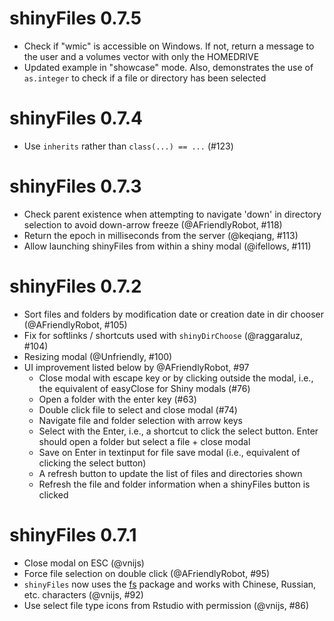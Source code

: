 # shinyFiles 0.7.5

* Check if "wmic" is accessible on Windows. If not, return a message to the user 
  and a volumes vector with only the HOMEDRIVE
* Updated example in "showcase" mode. Also, demonstrates the use of `as.integer` 
  to check if a file or directory has been selected

# shinyFiles 0.7.4

* Use `inherits` rather than `class(...) == ...` (#123) 

# shinyFiles 0.7.3

* Check parent existence when attempting to navigate 'down' in directory 
  selection to avoid down-arrow freeze (@AFriendlyRobot, #118)
* Return the epoch in milliseconds from the server (@keqiang, #113)
* Allow launching shinyFiles from within a shiny modal (@ifellows, #111)

# shinyFiles 0.7.2

* Sort files and folders by modification date or creation date in dir chooser 
  (@AFriendlyRobot, #105)
* Fix for softlinks / shortcuts used with `shinyDirChoose` (@raggaraluz, #104)
* Resizing modal (@Unfriendly, #100)
* UI improvement listed below by @AFriendlyRobot, #97
  - Close modal with escape key or by clicking outside the modal, i.e., the 
    equivalent of easyClose for Shiny modals (#76)
  - Open a folder with the enter key (#63)
  - Double click file to select and close modal (#74)
  - Navigate file and folder selection with arrow keys
  - Select with the Enter, i.e., a shortcut to click the select button. Enter 
    should open a folder but select a file + close modal
  - Save on Enter in textinput for file save modal (i.e., equivalent of clicking the select button)
  - A refresh button to update the list of files and directories shown
  - Refresh the file and folder information when a shinyFiles button is clicked

# shinyFiles 0.7.1

* Close modal on ESC (@vnijs)
* Force file selection on double click (@AFriendlyRobot, #95)
* `shinyFiles` now uses the [fs](https://github.com/r-lib/fs) package and works 
  with Chinese, Russian, etc. characters (@vnijs, #92)
* Use select file type icons from Rstudio with permission (@vnijs, #86)
